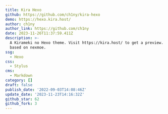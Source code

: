 ```yaml
---
title: Kira Hexo
github: https://github.com/ch1ny/kira-hexo
demo: https://hexo.kira.host/
author: ch1ny
author_link: https://github.com/ch1ny
date: 2023-11-26T11:37:59.411Z
description: >-
  A Kirameki no Hexo theme. Visit https://kira.host/ to get a preview. Style
  based on nexmoe.
ssg:
  - Hexo
css:
  - Stylus
cms:
  - Markdown
category: []
draft: false
publish_date: '2022-09-03T14:08:46Z'
update_date: '2023-11-23T14:16:32Z'
github_star: 62
github_fork: 3
---
```

